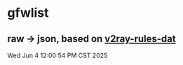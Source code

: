 # gfwlist
## raw -> json, based on [v2ray-rules-dat](https://github.com/Loyalsoldier/v2ray-rules-dat)
Wed Jun  4 12:00:54 PM CST 2025

